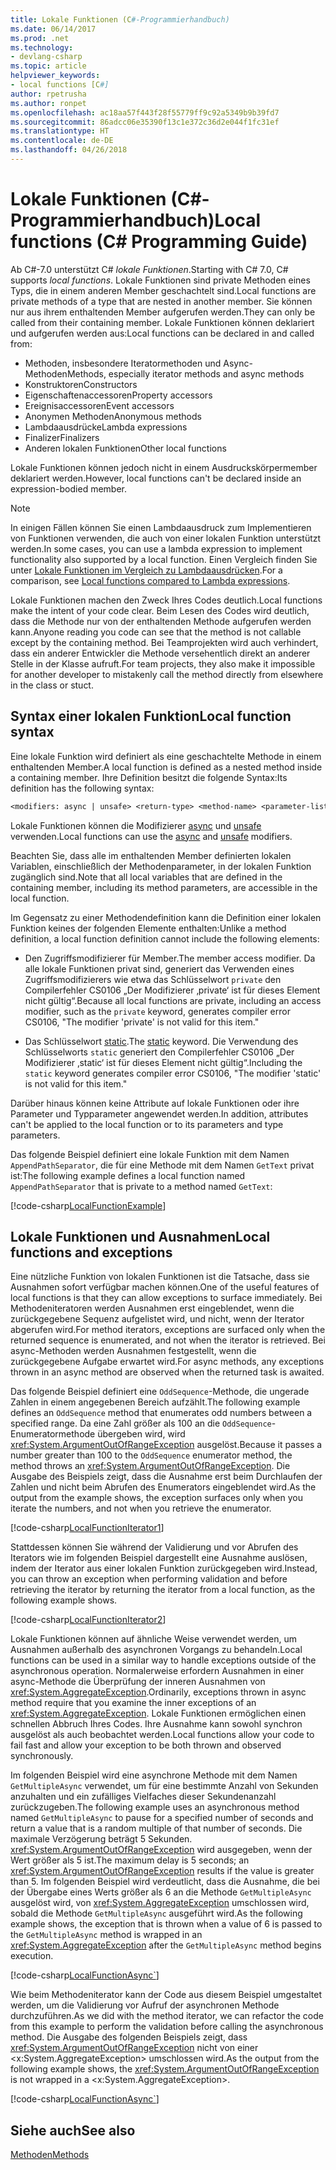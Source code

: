```yaml
---
title: Lokale Funktionen (C#-Programmierhandbuch)
ms.date: 06/14/2017
ms.prod: .net
ms.technology:
- devlang-csharp
ms.topic: article
helpviewer_keywords:
- local functions [C#]
author: rpetrusha
ms.author: ronpet
ms.openlocfilehash: ac18aa57f443f28f55779ff9c92a5349b9b39fd7
ms.sourcegitcommit: 86adcc06e35390f13c1e372c36d2e044f1fc31ef
ms.translationtype: HT
ms.contentlocale: de-DE
ms.lasthandoff: 04/26/2018
---
```

# <a name="local-functions-c-programming-guide"></a><span data-ttu-id="1b89b-102">Lokale Funktionen (C#-Programmierhandbuch)</span><span class="sxs-lookup"><span data-stu-id="1b89b-102">Local functions (C# Programming Guide)</span></span>

<span data-ttu-id="1b89b-103">Ab C#-7.0 unterstützt C# *lokale Funktionen*.</span><span class="sxs-lookup"><span data-stu-id="1b89b-103">Starting with C# 7.0, C# supports *local functions*.</span></span> <span data-ttu-id="1b89b-104">Lokale Funktionen sind private Methoden eines Typs, die in einem anderen Member geschachtelt sind.</span><span class="sxs-lookup"><span data-stu-id="1b89b-104">Local functions are private methods of a type that are nested in another member.</span></span> <span data-ttu-id="1b89b-105">Sie können nur aus ihrem enthaltenden Member aufgerufen werden.</span><span class="sxs-lookup"><span data-stu-id="1b89b-105">They can only be called from their containing member.</span></span> <span data-ttu-id="1b89b-106">Lokale Funktionen können deklariert und aufgerufen werden aus:</span><span class="sxs-lookup"><span data-stu-id="1b89b-106">Local functions can be declared in and called from:</span></span>

- <span data-ttu-id="1b89b-107">Methoden, insbesondere Iteratormethoden und Async-Methoden</span><span class="sxs-lookup"><span data-stu-id="1b89b-107">Methods, especially iterator methods and async methods</span></span>
- <span data-ttu-id="1b89b-108">Konstruktoren</span><span class="sxs-lookup"><span data-stu-id="1b89b-108">Constructors</span></span>
- <span data-ttu-id="1b89b-109">Eigenschaftenaccessoren</span><span class="sxs-lookup"><span data-stu-id="1b89b-109">Property accessors</span></span>
- <span data-ttu-id="1b89b-110">Ereignisaccessoren</span><span class="sxs-lookup"><span data-stu-id="1b89b-110">Event accessors</span></span>
- <span data-ttu-id="1b89b-111">Anonymen Methoden</span><span class="sxs-lookup"><span data-stu-id="1b89b-111">Anonymous methods</span></span>
- <span data-ttu-id="1b89b-112">Lambdaausdrücke</span><span class="sxs-lookup"><span data-stu-id="1b89b-112">Lambda expressions</span></span>
- <span data-ttu-id="1b89b-113">Finalizer</span><span class="sxs-lookup"><span data-stu-id="1b89b-113">Finalizers</span></span>
- <span data-ttu-id="1b89b-114">Anderen lokalen Funktionen</span><span class="sxs-lookup"><span data-stu-id="1b89b-114">Other local functions</span></span>

<span data-ttu-id="1b89b-115">Lokale Funktionen können jedoch nicht in einem Ausdruckskörpermember deklariert werden.</span><span class="sxs-lookup"><span data-stu-id="1b89b-115">However, local functions can't be declared inside an expression-bodied member.</span></span>

> [!NOTE]
> <span data-ttu-id="1b89b-116">In einigen Fällen können Sie einen Lambdaausdruck zum Implementieren von Funktionen verwenden, die auch von einer lokalen Funktion unterstützt werden.</span><span class="sxs-lookup"><span data-stu-id="1b89b-116">In some cases, you can use a lambda expression to implement functionality also supported by a local function.</span></span> <span data-ttu-id="1b89b-117">Einen Vergleich finden Sie unter [Lokale Funktionen im Vergleich zu Lambdaausdrücken](../../local-functions-vs-lambdas.md).</span><span class="sxs-lookup"><span data-stu-id="1b89b-117">For a comparison, see [Local functions compared to Lambda expressions](../../local-functions-vs-lambdas.md).</span></span>

<span data-ttu-id="1b89b-118">Lokale Funktionen machen den Zweck Ihres Codes deutlich.</span><span class="sxs-lookup"><span data-stu-id="1b89b-118">Local functions make the intent of your code clear.</span></span> <span data-ttu-id="1b89b-119">Beim Lesen des Codes wird deutlich, dass die Methode nur von der enthaltenden Methode aufgerufen werden kann.</span><span class="sxs-lookup"><span data-stu-id="1b89b-119">Anyone reading you code can see that the method is not callable except by the containing method.</span></span> <span data-ttu-id="1b89b-120">Bei Teamprojekten wird auch verhindert, dass ein anderer Entwickler die Methode versehentlich direkt an anderer Stelle in der Klasse aufruft.</span><span class="sxs-lookup"><span data-stu-id="1b89b-120">For team projects, they also make it impossible for another developer to mistakenly call the method directly from elsewhere in the class or stuct.</span></span>
 
## <a name="local-function-syntax"></a><span data-ttu-id="1b89b-121">Syntax einer lokalen Funktion</span><span class="sxs-lookup"><span data-stu-id="1b89b-121">Local function syntax</span></span>

<span data-ttu-id="1b89b-122">Eine lokale Funktion wird definiert als eine geschachtelte Methode in einem enthaltenden Member.</span><span class="sxs-lookup"><span data-stu-id="1b89b-122">A local function is defined as a nested method inside a containing member.</span></span> <span data-ttu-id="1b89b-123">Ihre Definition besitzt die folgende Syntax:</span><span class="sxs-lookup"><span data-stu-id="1b89b-123">Its definition has the following syntax:</span></span>

```txt
<modifiers: async | unsafe> <return-type> <method-name> <parameter-list>
```

<span data-ttu-id="1b89b-124">Lokale Funktionen können die Modifizierer [async](../../language-reference/keywords/async.md) und [unsafe](../../language-reference/keywords/unsafe.md) verwenden.</span><span class="sxs-lookup"><span data-stu-id="1b89b-124">Local functions can use the [async](../../language-reference/keywords/async.md) and [unsafe](../../language-reference/keywords/unsafe.md) modifiers.</span></span> 

<span data-ttu-id="1b89b-125">Beachten Sie, dass alle im enthaltenden Member definierten lokalen Variablen, einschließlich der Methodenparameter, in der lokalen Funktion zugänglich sind.</span><span class="sxs-lookup"><span data-stu-id="1b89b-125">Note that all local variables that are defined in the containing member, including its method parameters, are accessible in the local function.</span></span> 

<span data-ttu-id="1b89b-126">Im Gegensatz zu einer Methodendefinition kann die Definition einer lokalen Funktion keines der folgenden Elemente enthalten:</span><span class="sxs-lookup"><span data-stu-id="1b89b-126">Unlike a method definition, a local function definition cannot include the following elements:</span></span>

- <span data-ttu-id="1b89b-127">Den Zugriffsmodifizierer für Member.</span><span class="sxs-lookup"><span data-stu-id="1b89b-127">The member access modifier.</span></span> <span data-ttu-id="1b89b-128">Da alle lokale Funktionen privat sind, generiert das Verwenden eines Zugriffsmodifizierers wie etwa das Schlüsselwort `private` den Compilerfehler CS0106 „Der Modifizierer ‚private‘ ist für dieses Element nicht gültig“.</span><span class="sxs-lookup"><span data-stu-id="1b89b-128">Because all local functions are private, including an access modifier, such as the `private` keyword, generates compiler error CS0106, "The modifier 'private' is not valid for this item."</span></span>
 
- <span data-ttu-id="1b89b-129">Das Schlüsselwort [static](../../language-reference/keywords/static.md).</span><span class="sxs-lookup"><span data-stu-id="1b89b-129">The [static](../../language-reference/keywords/static.md) keyword.</span></span> <span data-ttu-id="1b89b-130">Die Verwendung des Schlüsselworts `static` generiert den Compilerfehler CS0106 „Der Modifizierer ‚static‘ ist für dieses Element nicht gültig“.</span><span class="sxs-lookup"><span data-stu-id="1b89b-130">Including the `static` keyword generates compiler error CS0106, "The modifier 'static' is not valid for this item."</span></span>

<span data-ttu-id="1b89b-131">Darüber hinaus können keine Attribute auf lokale Funktionen oder ihre Parameter und Typparameter angewendet werden.</span><span class="sxs-lookup"><span data-stu-id="1b89b-131">In addition, attributes can't be applied to the local function or to its parameters and type parameters.</span></span> 
 
<span data-ttu-id="1b89b-132">Das folgende Beispiel definiert eine lokale Funktion mit dem Namen `AppendPathSeparator`, die für eine Methode mit dem Namen `GetText` privat ist:</span><span class="sxs-lookup"><span data-stu-id="1b89b-132">The following example defines a local function named `AppendPathSeparator` that is private to a method named `GetText`:</span></span>
   
[!code-csharp[LocalFunctionExample](../../../../samples/snippets/csharp/programming-guide/classes-and-structs/local-functions1.cs)]  
   
## <a name="local-functions-and-exceptions"></a><span data-ttu-id="1b89b-133">Lokale Funktionen und Ausnahmen</span><span class="sxs-lookup"><span data-stu-id="1b89b-133">Local functions and exceptions</span></span>

<span data-ttu-id="1b89b-134">Eine nützliche Funktion von lokalen Funktionen ist die Tatsache, dass sie Ausnahmen sofort verfügbar machen können.</span><span class="sxs-lookup"><span data-stu-id="1b89b-134">One of the useful features of local functions is that they can allow exceptions to surface immediately.</span></span> <span data-ttu-id="1b89b-135">Bei Methodeniteratoren werden Ausnahmen erst eingeblendet, wenn die zurückgegebene Sequenz aufgelistet wird, und nicht, wenn der Iterator abgerufen wird.</span><span class="sxs-lookup"><span data-stu-id="1b89b-135">For method iterators, exceptions are surfaced only when the returned sequence is enumerated, and not when the iterator is retrieved.</span></span> <span data-ttu-id="1b89b-136">Bei async-Methoden werden Ausnahmen festgestellt, wenn die zurückgegebene Aufgabe erwartet wird.</span><span class="sxs-lookup"><span data-stu-id="1b89b-136">For async methods, any exceptions thrown in an async method are observed when the returned task is awaited.</span></span> 

<span data-ttu-id="1b89b-137">Das folgende Beispiel definiert eine `OddSequence`-Methode, die ungerade Zahlen in einem angegebenen Bereich aufzählt.</span><span class="sxs-lookup"><span data-stu-id="1b89b-137">The following example defines an `OddSequence` method that enumerates odd numbers between a specified range.</span></span> <span data-ttu-id="1b89b-138">Da eine Zahl größer als 100 an die `OddSequence`-Enumeratormethode übergeben wird, wird <xref:System.ArgumentOutOfRangeException> ausgelöst.</span><span class="sxs-lookup"><span data-stu-id="1b89b-138">Because it passes a number greater than 100 to the `OddSequence` enumerator method, the method throws an <xref:System.ArgumentOutOfRangeException>.</span></span> <span data-ttu-id="1b89b-139">Die Ausgabe des Beispiels zeigt, dass die Ausnahme erst beim Durchlaufen der Zahlen und nicht beim Abrufen des Enumerators eingeblendet wird.</span><span class="sxs-lookup"><span data-stu-id="1b89b-139">As the output from the example shows, the exception surfaces only when you iterate the numbers, and not when you retrieve the enumerator.</span></span>

[!code-csharp[LocalFunctionIterator1](../../../../samples/snippets/csharp/programming-guide/classes-and-structs/local-functions-iterator1.cs)] 

<span data-ttu-id="1b89b-140">Stattdessen können Sie während der Validierung und vor Abrufen des Iterators wie im folgenden Beispiel dargestellt eine Ausnahme auslösen, indem der Iterator aus einer lokalen Funktion zurückgegeben wird.</span><span class="sxs-lookup"><span data-stu-id="1b89b-140">Instead, you can throw an exception when performing validation and before retrieving the iterator by returning the iterator from a local function, as the following example shows.</span></span>

[!code-csharp[LocalFunctionIterator2](../../../../samples/snippets/csharp/programming-guide/classes-and-structs/local-functions-iterator2.cs)]

<span data-ttu-id="1b89b-141">Lokale Funktionen können auf ähnliche Weise verwendet werden, um Ausnahmen außerhalb des asynchronen Vorgangs zu behandeln.</span><span class="sxs-lookup"><span data-stu-id="1b89b-141">Local functions can be used in a similar way to handle exceptions outside of the asynchronous operation.</span></span> <span data-ttu-id="1b89b-142">Normalerweise erfordern Ausnahmen in einer async-Methode die Überprüfung der inneren Ausnahmen von <xref:System.AggregateException>.</span><span class="sxs-lookup"><span data-stu-id="1b89b-142">Ordinarily, exceptions thrown in async method require that you examine the inner exceptions of an <xref:System.AggregateException>.</span></span> <span data-ttu-id="1b89b-143">Lokale Funktionen ermöglichen einen schnellen Abbruch Ihres Codes. Ihre Ausnahme kann sowohl synchron ausgelöst als auch beobachtet werden.</span><span class="sxs-lookup"><span data-stu-id="1b89b-143">Local functions allow your code to fail fast and allow your exception to be both thrown and observed synchronously.</span></span>

<span data-ttu-id="1b89b-144">Im folgenden Beispiel wird eine asynchrone Methode mit dem Namen `GetMultipleAsync` verwendet, um für eine bestimmte Anzahl von Sekunden anzuhalten und ein zufälliges Vielfaches dieser Sekundenanzahl zurückzugeben.</span><span class="sxs-lookup"><span data-stu-id="1b89b-144">The following example uses an asynchronous method named `GetMultipleAsync` to pause for a specified number of seconds and return a value that is a random multiple of that number of seconds.</span></span> <span data-ttu-id="1b89b-145">Die maximale Verzögerung beträgt 5 Sekunden. <xref:System.ArgumentOutOfRangeException> wird ausgegeben, wenn der Wert größer als 5 ist.</span><span class="sxs-lookup"><span data-stu-id="1b89b-145">The maximum delay is 5 seconds; an <xref:System.ArgumentOutOfRangeException> results if the value is greater than 5.</span></span> <span data-ttu-id="1b89b-146">Im folgenden Beispiel wird verdeutlicht, dass die Ausnahme, die bei der Übergabe eines Werts größer als 6 an die Methode `GetMultipleAsync` ausgelöst wird, von <xref:System.AggregateException> umschlossen wird, sobald die Methode `GetMultipleAsync` ausgeführt wird.</span><span class="sxs-lookup"><span data-stu-id="1b89b-146">As the following example shows, the exception that is thrown when a value of 6 is passed to the `GetMultipleAsync` method is wrapped in an <xref:System.AggregateException> after the `GetMultipleAsync` method begins execution.</span></span>

[!code-csharp[LocalFunctionAsync`](../../../../samples/snippets/csharp/programming-guide/classes-and-structs/local-functions-async1.cs)] 

<span data-ttu-id="1b89b-147">Wie beim Methodeniterator kann der Code aus diesem Beispiel umgestaltet werden, um die Validierung vor Aufruf der asynchronen Methode durchzuführen.</span><span class="sxs-lookup"><span data-stu-id="1b89b-147">As we did with the method iterator, we can refactor the code from this example to perform the validation before calling the asynchronous method.</span></span> <span data-ttu-id="1b89b-148">Die Ausgabe des folgenden Beispiels zeigt, dass <xref:System.ArgumentOutOfRangeException> nicht von einer <x:System.AggregateException> umschlossen wird.</span><span class="sxs-lookup"><span data-stu-id="1b89b-148">As the output from the following example shows, the <xref:System.ArgumentOutOfRangeException> is not wrapped in a <x:System.AggregateException>.</span></span>

[!code-csharp[LocalFunctionAsync`](../../../../samples/snippets/csharp/programming-guide/classes-and-structs/local-functions-async2.cs)] 

## <a name="see-also"></a><span data-ttu-id="1b89b-149">Siehe auch</span><span class="sxs-lookup"><span data-stu-id="1b89b-149">See also</span></span>
[<span data-ttu-id="1b89b-150">Methoden</span><span class="sxs-lookup"><span data-stu-id="1b89b-150">Methods</span></span>](methods.md)
